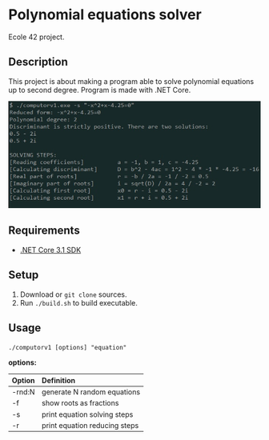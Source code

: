 # Polynomial equations solver
Ecole 42 project.

## Description
This project is about making a program able to solve polynomial equations up to second degree. Program is made with .NET Core.

![Screen](/images/screen.jpg)

## Requirements
- [.NET Core 3.1 SDK](https://dotnet.microsoft.com/download)

## Setup
1. Download or `git clone` sources.
2. Run `./build.sh` to build executable.

## Usage
`
./computorv1 [options] "equation"
`

**options:**

| Option | Definition |
| :------------ | :------------ |
| -rnd:N | generate N random equations |
| -f | show roots as fractions |
| -s | print equation solving steps |
| -r | print equation reducing steps |
